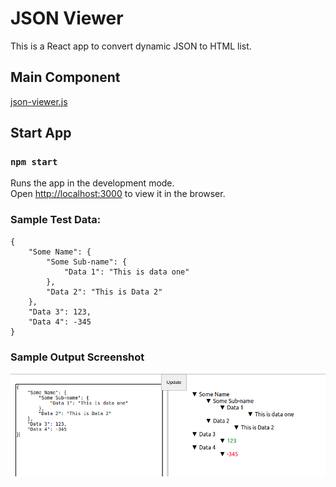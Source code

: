 # JSON Viewer
This is a React app to convert dynamic JSON to HTML list.


## Main Component
[json-viewer.js](https://github.com/beheshtraya/json-viewer/blob/main/src/json-viewer.js)


## Start App
### `npm start`

Runs the app in the development mode.\
Open [http://localhost:3000](http://localhost:3000) to view it in the browser.


### Sample Test Data:
```
{
    "Some Name": { 
        "Some Sub-name": { 
            "Data 1": "This is data one" 
        },
        "Data 2": "This is Data 2" 
    },
    "Data 3": 123,
    "Data 4": -345
}
```

### Sample Output Screenshot
![Snapshot](https://github.com/beheshtraya/json-viewer/raw/main/test-result.png "Sample Output")